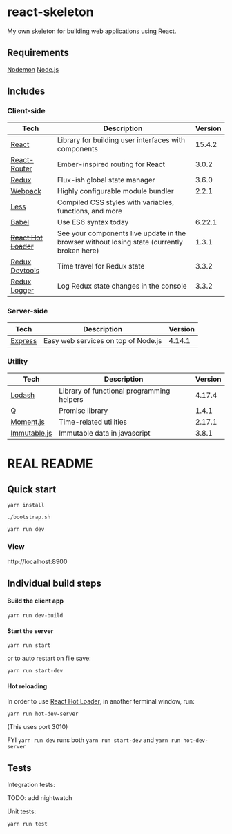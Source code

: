 # react-skeleton

My own skeleton for building web applications using React.

## Requirements

[Nodemon](https://github.com/remy/nodemon)
[Node.js](https://nodejs.org/en/)

## Includes

### Client-side

| Tech | Description | Version |
| ---- | ----------- | ------- |
| [React](https://facebook.github.io/react/) | Library for building user interfaces with components | 15.4.2 |
| [React-Router](https://github.com/rackt/react-router) | Ember-inspired routing for React | 3.0.2 |
| [Redux](http://redux.js.org/) | Flux-ish global state manager | 3.6.0 |
| [Webpack](https://webpack.github.io/) | Highly configurable module bundler | 2.2.1 |
| [Less](http://lesscss.org/) | Compiled CSS styles with variables, functions, and more | |
| [Babel](http://babeljs.io/) | Use ES6 syntax today | 6.22.1 |
| ~~[React Hot Loader](http://gaearon.github.io/react-hot-loader/)~~ | See your components live update in the browser without losing state (currently broken here) | 1.3.1 |
| [Redux Devtools](https://github.com/gaearon/redux-devtools) | Time travel for Redux state | 3.3.2 |
| [Redux Logger](https://github.com/gaearon/redux-devtools) | Log Redux state changes in the console | 3.3.2 |

### Server-side

| Tech | Description | Version |
| ---- | ----------- | ------- |
| [Express](http://expressjs.com/) | Easy web services on top of Node.js | 4.14.1 |

### Utility

| Tech | Description | Version |
| ---- | ----------- | ------- |
| [Lodash](http://lodash.com) | Library of functional programming helpers | 4.17.4 |
| [Q](https://github.com/kriskowal/q) | Promise library | 1.4.1 |
| [Moment.js](http://momentjs.com) | Time-related utilities | 2.17.1 |
| [Immutable.js](https://facebook.github.io/immutable-js/) | Immutable data in javascript | 3.8.1 |

# REAL README

## Quick start

`yarn install`

`./bootstrap.sh`

`yarn run dev`

### View

http://localhost:8900

## Individual build steps

#### Build the client app

`yarn run dev-build`

#### Start the server

`yarn run start`

or to auto restart on file save:

`yarn run start-dev`

#### Hot reloading

In order to use [React Hot Loader](http://gaearon.github.io/react-hot-loader/), in another terminal window, run:

`yarn run hot-dev-server`

(This uses port 3010)

FYI `yarn run dev` runs both `yarn run start-dev` and `yarn run hot-dev-server`

## Tests

Integration tests:

TODO: add nightwatch

Unit tests:

`yarn run test`
